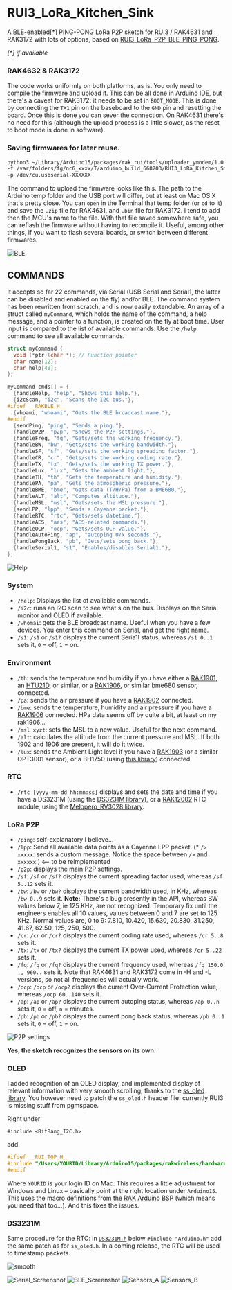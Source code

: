# RUI3_LoRa_Kitchen_Sink

A BLE-enabled[*] PING-PONG LoRa P2P sketch for RUI3 / RAK4631 and RAK3172 with lots of options, based on [RUI3_LoRa_P2P_BLE_PING_PONG](https://github.com/Kongduino/RUI3_LoRa_P2P_BLE_PING_PONG).

_[*] if available_

### RAK4632 & RAK3172

The code works uniformly on both platforms, as is. You only need to compile the firmware and upload it. This can be all done in Arduino IDE, but there's a caveat for RAK3172: it needs to be set in `BOOT_MODE`. This is done by connecting the `TX1` pin on the baseboard to the `GND` pin and resetting the board. Once this is done you can sever the connection. On RAK4631 there's no need for this (although the upload process is a little slower, as the reset to boot mode is done in software).

### Saving firmwares for later reuse.

```bash
python3 ~/Library/Arduino15/packages/rak_rui/tools/uploader_ymodem/1.0.0/uploader_ymodem.py \
-f /var/folders/fg/nc6_xxxx/T/arduino_build_668203/RUI3_LoRa_Kitchen_Sink.ino.bin \
-p /dev/cu.usbserial-XXXXXX 
```

The command to upload the firmware looks like this. The path to the Arduino temp folder and the USB port will differ, but at least on Mac OS X that's pretty close. You can `open` in the Terminal that temp folder (or `cd` to it) and save the `.zip` file for RAK4631, and `.bin` file for RAK3172. I tend to add then the MCU's name to the file. With that file saved somewhere safe, you can reflash the firmware without having to recompile it. Useful, among other things, if you want to flash several boards, or switch between different firmwares.

![BLE](assets/BLE.png)

## COMMANDS
It accepts so far 22 commands, via Serial (USB Serial and Serial1, the latter can be disabled and enabled on the fly) and/or BLE. The command system has been rewritten from scratch, and is now easily extendable. An array of a struct called `myCommand`, which holds the name of the command, a help message, and a pointer to a function, is created on the fly at boot time. User input is compared to the list of available commands. Use the `/help` command to see all available commands.

```c
struct myCommand {
  void (*ptr)(char *); // Function pointer
  char name[12];
  char help[48];
};

myCommand cmds[] = {
  {handleHelp, "help", "Shows this help."},
  {i2cScan, "i2c", "Scans the I2C bus."},
#ifdef __RAKBLE_H__
  {whoami, "whoami", "Gets the BLE broadcast name."},
#endif
  {sendPing, "ping", "Sends a ping."},
  {handleP2P, "p2p", "Shows the P2P settings."},
  {handleFreq, "fq", "Gets/sets the working frequency."},
  {handleBW, "bw", "Gets/sets the working bandwidth."},
  {handleSF, "sf", "Gets/sets the working spreading factor."},
  {handleCR, "cr", "Gets/sets the working coding rate."},
  {handleTX, "tx", "Gets/sets the working TX power."},
  {handleLux, "lux", "Gets the ambient light."},
  {handleTH, "th", "Gets the temperature and humidity."},
  {handlePA, "pa", "Gets the atmospheric pressure."},
  {handleBME, "bme", "Gets data (T/H/Pa) from a BME680."},
  {handleALT, "alt", "Computes altitude."},
  {handleMSL, "msl", "Gets/sets the MSL pressure."},
  {sendLPP, "lpp", "Sends a Cayenne packet."},
  {handleRTC, "rtc", "Gets/sets datetime."},
  {handleAES, "aes", "AES-related commands."},
  {handleOCP, "ocp", "Gets/sets OCP value."},
  {handleAutoPing, "ap", "autoping 0/x seconds."},
  {handlePongBack, "pb", "Gets/sets pong back."},
  {handleSerial1, "s1", "Enables/disables Serial1."},
};

```
![Help](assets/help.png)

### System
* `/help`: Displays the list of available commands.
* `/i2c`: runs an I2C scan to see what's on the bus. Displays on the Serial monitor and OLED if available.
* `/whomai`: gets the BLE broadcast name. Useful when you have a few devices. You enter this command on Serial, and get the right name.
* `/s1`: `/s1` or `/s1?` displays the current Seria1l status, whereas `/s1 0..1` sets it, `0` = off, `1` = on.

### Environment
* `/th`: sends the temperature and humidity if you have either a [RAK1901](https://store.rakwireless.com/products/rak1901-shtc3-temperature-humidity-sensor), an [HTU21D](https://www.mikroe.com/htu21d-click), or similar, or a [RAK1906](https://store.rakwireless.com/products/rak1906-bme680-environment-sensor), or similar bme680 sensor, connected.
* `/pa`: sends the air pressure if you have a [RAK1902](https://store.rakwireless.com/products/rak1902-kps22hb-barometric-pressure-sensor) connected.
* `/bme`: sends the temperature, humidity and air pressure if you have a [RAK1906](https://store.rakwireless.com/products/rak1906-bme680-environment-sensor) connected. HPa data seems off by quite a bit, at least on my rak1906...
* `/msl xyzt`: sets the MSL to a new value. Useful for the next command.
* `/alt`: calculates the altitude from the current pressure and MSL. If both 1902 and 1906 are present, it will do it twice.
* `/lux`: sends the Ambient Light level if you have a [RAK1903](https://store.rakwireless.com/products/rak1903-opt3001dnpr-ambient-light-sensor) (or a similar OPT3001 sensor), or a BH1750 (using [this library](https://github.com/claws/BH1750)) connected.

### RTC
* `/rtc [yyyy-mm-dd hh:mn:ss]` displays and sets the date and time if you have a DS3231M (using the [DS3231M library](https://github.com/Zanduino/DS3231M)), or a [RAK12002](https://store.rakwireless.com/products/rtc-module-rak12002) RTC module, using the [Melopero_RV3028 library](https://github.com/melopero/Melopero_RV-3028_Arduino_Library).

### LoRa P2P
* `/ping`: self-explanatory I believe...
* `/lpp`: Send all available data points as a Cayenne LPP packet.
(* `/> xxxxx`: sends a custom message. Notice the space between `/>` and `xxxxxx`.) <-- to be reimplemented
* `/p2p`: displays the main P2P settings.
* `/sf`: `/sf` or `/sf?` displays the current spreading factor used, whereas `/sf 5..12` sets it.
* `/bw`: `/bw` or `/bw?` displays the current bandwidth used, in KHz, whereas `/bw 0..9` sets it.
**Note:** There's a bug presently in the API, whereas BW values below 7, ie 125 KHz, are not recognized. Temporary fix until the engineers enables all 10 values, values between 0 and 7 are set to 125 KHz. Normal values are, 0 to 9: 7.810, 10.420, 15.630, 20.830, 31.250, 41.67, 62.50, 125, 250, 500.
* `/cr`: `/cr` or `/cr?` displays the current coding rate used, whereas `/cr 5..8` sets it.
* `/tx`: `/tx` or `/tx?` displays the current TX power used, whereas `/cr 5..22` sets it.
* `/fq`: `/fq` or `/fq?` displays the current frequency used, whereas `/fq 150.0 ,, 960..` sets it. Note that RAK4631 and RAK3172 come in -H and -L versions, so not all frequencies will actually work.
* `/ocp`: `/ocp` or `/ocp?` displays the current Over-Current Protection value, whereas `/ocp 60..140` sets it.
* `/ap`: `/ap` or `/ap?` displays the current autoping status, whereas `/ap 0..n` sets it, `0` = off, `n` = minutes.
* `/pb`: `/pb` or `/pb?` displays the current pong back status, whereas `/pb 0..1` sets it, `0` = off, `1` = on.

![P2P settings](assets/P2Psettings.png)

**Yes, the sketch recognizes the sensors on its own.**

### OLED

I added recognition of an OLED display, and implemented display of relevant information with very smooth scrolling, thanks to the [ss_oled library](https://github.com/bitbank2/ss_oled). You however need to patch the `ss_oled.h` header file: currently RUI3 is missing stuff from pgmspace.

Right under

`#include <BitBang_I2C.h>`

add

```c
#ifdef __RUI_TOP_H__
#include "/Users/YOURID/Library/Arduino15/packages/rakwireless/hardware/nrf52/1.0.1/cores/nRF5/avr/pgmspace.h"
#endif
```

Where `YOURID` is your login ID on Mac. This requires a little adjustment for Windows and Linux – basically point at the right location under `Arduino15`. This uses the macro definitions from the [RAK Arduino BSP](https://github.com/RAKWireless/RAK-nRF52-Arduino) (which means you need that too...). And this fixes the issues.

### DS3231M

Same procedure for the RTC: in [`DS3231M.h`](https://github.com/Zanduino/DS3231M) below `#include "Arduino.h"` add the same patch as for `ss_oled.h`. In a coming release, the RTC will be used to timestamp packets.

![smooth](assets/oledpingpong.gif)

![Serial_Screenshot](assets/Serial_Screenshot.png)
![BLE_Screenshot](assets/BLE_Screenshot.jpg)
![Sensors_A](assets/SensorsA.png)
![Sensors_B](assets/SensorsB.png)
